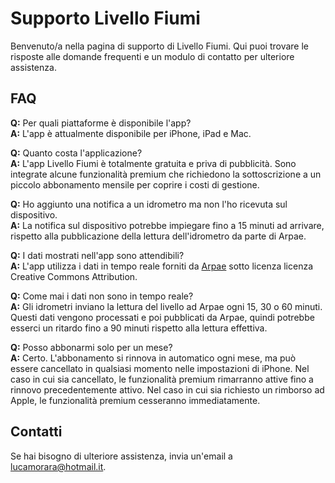 # Supporto Livello Fiumi

Benvenuto/a nella pagina di supporto di Livello Fiumi. Qui puoi trovare le risposte alle domande frequenti e un modulo di contatto per ulteriore assistenza.

## FAQ

**Q:** Per quali piattaforme è disponibile l'app?  
**A:** L'app è attualmente disponibile per iPhone, iPad e Mac.

**Q:** Quanto costa l'applicazione?  
**A:** L'app Livello Fiumi è totalmente gratuita e priva di pubblicità. Sono integrate alcune funzionalità premium che richiedono la sottoscrizione a un piccolo abbonamento mensile per coprire i costi di gestione.

**Q:** Ho aggiunto una notifica a un idrometro ma non l'ho ricevuta sul dispositivo.  
**A:** La notifica sul dispositivo potrebbe impiegare fino a 15 minuti ad arrivare, rispetto alla pubblicazione della lettura dell'idrometro da parte di Arpae.

**Q:** I dati mostrati nell'app sono attendibili?  
**A:** L'app utilizza i dati in tempo reale forniti da [Arpae](https://www.arpae.it/it/temi-ambientali/acqua/dati-acque/acque-superficiali/dati-idrometrici-in-tempo-reale-1) sotto licenza licenza Creative Commons Attribution.

**Q:** Come mai i dati non sono in tempo reale?  
**A:** Gli idrometri inviano la lettura del livello ad Arpae ogni 15, 30 o 60 minuti. Questi dati vengono processati e poi pubblicati da Arpae, quindi potrebbe esserci un ritardo fino a 90 minuti rispetto alla lettura effettiva.

**Q:** Posso abbonarmi solo per un mese?  
**A:** Certo. L'abbonamento si rinnova in automatico ogni mese, ma può essere cancellato in qualsiasi momento nelle impostazioni di iPhone. Nel caso in cui sia cancellato, le funzionalità premium rimarranno attive fino a rinnovo precedentemente attivo. Nel caso in cui sia richiesto un rimborso ad Apple, le funzionalità premium cesseranno immediatamente.

## Contatti

Se hai bisogno di ulteriore assistenza, invia un'email a [lucamorara@hotmail.it](mailto:lucamorara@hotmail.it).
